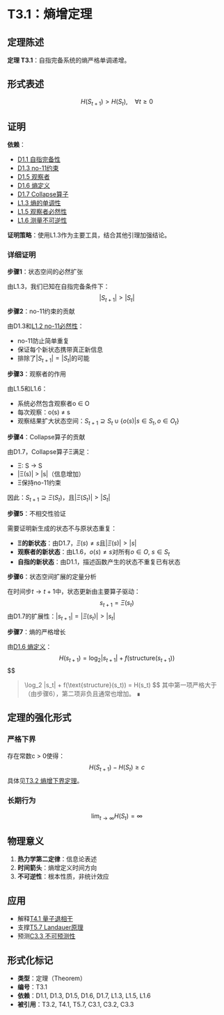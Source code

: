 # T3.1：熵增定理

## 定理陈述

**定理 T3.1**：自指完备系统的熵严格单调递增。

## 形式表述

$$
H(S_{t+1}) > H(S_t), \quad \forall t \geq 0
$$
## 证明

**依赖**：
- [D1.1 自指完备性](D1-1-self-referential-completeness.md)
- [D1.3 no-11约束](D1-3-no-11-constraint.md)
- [D1.5 观察者](D1-5-observer.md)
- [D1.6 熵定义](D1-6-entropy.md)
- [D1.7 Collapse算子](D1-7-collapse-operator.md)
- [L1.3 熵的单调性](L1-3-entropy-monotonicity.md)
- [L1.5 观察者必然性](L1-5-observer-necessity.md)
- [L1.6 测量不可逆性](L1-6-measurement-irreversibility.md)

**证明策略**：使用L1.3作为主要工具，结合其他引理加强结论。

### 详细证明

**步骤1**：状态空间的必然扩张

由L1.3，我们已知在自指完备条件下：
$$
|S_{t+1}| > |S_t|
$$
**步骤2**：no-11约束的贡献

由D1.3和[L1.2 no-11必然性](L1-2-no-11-necessity.md)：
- no-11防止简单重复
- 保证每个新状态携带真正新信息
- 排除了$|S_{t+1}| = |S_t|$的可能

**步骤3**：观察者的作用

由L1.5和L1.6：
- 系统必然包含观察者o ∈ O
- 每次观察：o(s) ≠ s
- 观察结果扩大状态空间：$S_{t+1} ⊇ S_t ∪ \{o(s) | s ∈ S_t, o ∈ O_t\}$

**步骤4**：Collapse算子的贡献

由D1.7，Collapse算子Ξ满足：
- Ξ: S → S
- |Ξ(s)| > |s|（信息增加）
- Ξ保持no-11约束

因此：$S_{t+1} ⊇ Ξ(S_t)$，且$|Ξ(S_t)| > |S_t|$

**步骤5**：不相交性验证

需要证明新生成的状态不与原状态重复：
- **Ξ的新状态**：由D1.7，$\Xi(s) \neq s$且$|\Xi(s)| > |s|$
- **观察者的新状态**：由L1.6，$o(s) \neq s$对所有$o \in O$, $s \in S_t$
- **自指的新状态**：由D1.1，描述函数产生的状态不重复已有状态

**步骤6**：状态空间扩展的定量分析

在时间步$t \to t+1$中，状态更新由主要算子驱动：
$$
s_{t+1} = \Xi(s_t)
$$
由D1.7的扩展性：$|s_{t+1}| = |\Xi(s_t)| > |s_t|$

**步骤7**：熵的严格增长

由[D1.6 熵定义](D1-6-entropy.md)：
$$
H(s_{t+1}) = \log_2 |s_{t+1}| + f(\text{structure}(s_{t+1}))
$$
$$
> \log_2 |s_t| + f(\text{structure}(s_t)) = H(s_t)
$$
其中第一项严格大于（由步骤6），第二项非负且通常也增加。
∎

## 定理的强化形式

### 严格下界

存在常数c > 0使得：
$$
H(S_{t+1}) - H(S_t) \geq c
$$
具体见[T3.2 熵增下界定理](T3-2-entropy-lower-bound.md)。

### 长期行为

$$
\lim_{t \to \infty} H(S_t) = \infty
$$
## 物理意义

1. **热力学第二定律**：信息论表述
2. **时间箭头**：熵增定义时间方向
3. **不可逆性**：根本性质，非统计效应

## 应用

- 解释[T4.1 量子退相干](T4-1-quantum-emergence.md)
- 支撑[T5.7 Landauer原理](T5-7-landauer-principle.md)
- 预测[C3.3 不可预测性](C3-3-unpredictability.md)

## 形式化标记

- **类型**：定理（Theorem）
- **编号**：T3.1
- **依赖**：D1.1, D1.3, D1.5, D1.6, D1.7, L1.3, L1.5, L1.6
- **被引用**：T3.2, T4.1, T5.7, C3.1, C3.2, C3.3